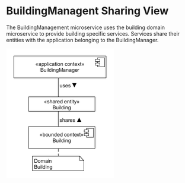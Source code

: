 # BuildingManagent Sharing View

The BuildingManagement microservice uses the building domain microservice to provide building specific services. Services share their entities with the application belonging to the BuildingManager.

![BuildingManagement Sharing View](../figures/sharing_view/building_management_sharing_view.png)


